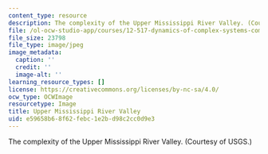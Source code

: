 ```yaml
---
content_type: resource
description: The complexity of the Upper Mississippi River Valley. (Courtesy of USGS.)
file: /ol-ocw-studio-app/courses/12-517-dynamics-of-complex-systems-complexity-in-ecology-spring-2000/e59658b68f62febc1e2bd98c2cc0d9e3_dsoballe_5001293.jpg
file_size: 23798
file_type: image/jpeg
image_metadata:
  caption: ''
  credit: ''
  image-alt: ''
learning_resource_types: []
license: https://creativecommons.org/licenses/by-nc-sa/4.0/
ocw_type: OCWImage
resourcetype: Image
title: Upper Mississippi River Valley
uid: e59658b6-8f62-febc-1e2b-d98c2cc0d9e3
---
```

The complexity of the Upper Mississippi River Valley. (Courtesy of USGS.)